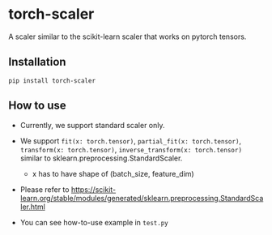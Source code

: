 # torch-scaler

A scaler similar to the scikit-learn scaler that works on pytorch tensors.

## Installation

```
pip install torch-scaler
```

## How to use

- Currently, we support standard scaler only.

- We support `fit(x: torch.tensor)`, `partial_fit(x: torch.tensor)`, `transform(x: torch.tensor)`, `inverse_transform(x: torch.tensor)` similar to sklearn.preprocessing.StandardScaler.
  - x has to have shape of (batch_size, feature_dim)
- Please refer to https://scikit-learn.org/stable/modules/generated/sklearn.preprocessing.StandardScaler.html
- You can see how-to-use example in `test.py`
